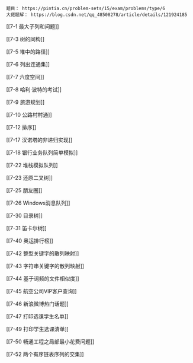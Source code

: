 
```ad-note
题目： https://pintia.cn/problem-sets/15/exam/problems/type/6
大佬题解： https://blog.csdn.net/qq_48508278/article/details/121924185
```


[[7-1 最大子列和问题]]

[[7-3 树的同构]]

[[7-5 堆中的路径]]

[[7-6 列出连通集]]

[[7-7 六度空间]]

[[7-8 哈利·波特的考试]]

[[7-9 旅游规划]]

[[7-10 公路村村通]]

[[7-12 排序]]

[[7-17 汉诺塔的非递归实现]]

[[7-18 银行业务队列简单模拟]]

[[7-22 堆栈模拟队列]]

[[7-23 还原二叉树]]

[[7-25 朋友圈]]

[[7-26 Windows消息队列]]

[[7-30 目录树]]

[[7-31 笛卡尔树]]

[[7-40 奥运排行榜]]



[[7-42 整型关键字的散列映射]]

[[7-43 字符串关键字的散列映射]]

[[7-44 基于词频的文件相似度]]


[[7-45 航空公司VIP客户查询]]

[[7-46 新浪微博热门话题]]

[[7-47 打印选课学生名单]]



[[7-49 打印学生选课清单]]

[[7-50 畅通工程之局部最小花费问题]]

[[7-52 两个有序链表序列的交集]]

